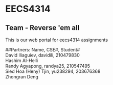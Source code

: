 # EECS4314
<h2>Team - Reverse 'em all</h2>
This is our web portal for eecs4314 assignments

##Partners:
Name,	CSE#,	Student#  
David Iliaguiev,	davidili,	210479830   
Hashim Al-Helli  
Randy Agyapong,	randya25,	210547495  
Sied Hoa (Heny) Tjin, yu238294,	203676368   
Zhongran Deng 
